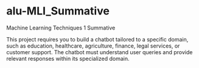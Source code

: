 # alu-MLI_Summative
Machine Learning Techniques 1 Summative

This project requires you to build a chatbot tailored to a specific domain, such as education, healthcare, agriculture, finance, legal services, or customer support. The chatbot must understand user queries and provide relevant responses within its specialized domain.
